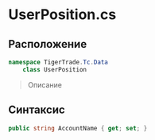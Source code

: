 
# UserPosition.cs
## Расположение
```csharp
namespace TigerTrade.Tc.Data  
    class UserPosition
```

> Описание

## Синтаксис
```csharp
public string AccountName { get; set; }
```
